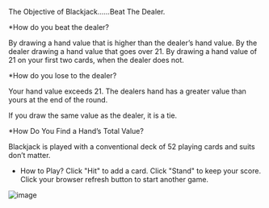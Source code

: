
The Objective of Blackjack......Beat The Dealer. 

*How do you beat the dealer?

  By drawing a hand value that is higher than the dealer’s hand value.
  By the dealer drawing a hand value that goes over 21.
  By drawing a hand value of 21 on your first two cards, when the dealer does not.

*How do you lose to the dealer? 

  Your hand value exceeds 21.
  The dealers hand has a greater value than yours at the end of the round.

  If you draw the same value as the dealer, it is a tie.

*How Do You Find a Hand’s Total Value?

  Blackjack is played with a conventional deck of 52 playing cards and suits don’t matter.

* How to Play?
    Click "Hit" to add a card.
    Click "Stand" to keep your score.
    Click your browser refresh button to start another game.
    
![image](https://user-images.githubusercontent.com/105758399/201194968-cb30663f-236f-4345-87e6-1f0b98ce0b7d.png)
